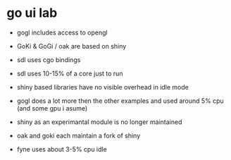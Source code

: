 # go ui lab

- gogl includes access to opengl
- GoKi & GoGi / oak are based on shiny
- sdl uses cgo bindings

- sdl uses 10-15% of a core just to run
- shiny based libraries have no visible overhead in idle mode
- gogl does a lot more then the other examples and used around 5% cpu (and some gpu i asume)
- shiny as an experimantal module is no longer maintained
- oak and goki each maintain a fork of shiny
- fyne uses about 3-5% cpu idle
